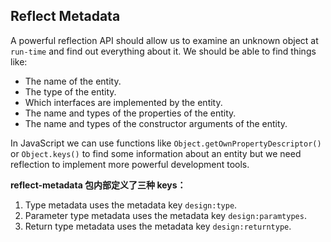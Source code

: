 ## Reflect Metadata

A powerful reflection API should allow us to examine an unknown object at `run-time` and find out everything about it. We should be able to find things like:

* The name of the entity.
* The type of the entity.
* Which interfaces are implemented by the entity.
* The name and types of the properties of the entity.
* The name and types of the constructor arguments of the entity.

In JavaScript we can use functions like `Object.getOwnPropertyDescriptor()` or `Object.keys()` to find some information about an entity but we need reflection to implement more powerful development tools.

**reflect-metadata 包内部定义了三种 keys：**
1. Type metadata uses the metadata key `design:type`.
2. Parameter type metadata uses the metadata key `design:paramtypes`.
3. Return type metadata uses the metadata key `design:returntype`.

